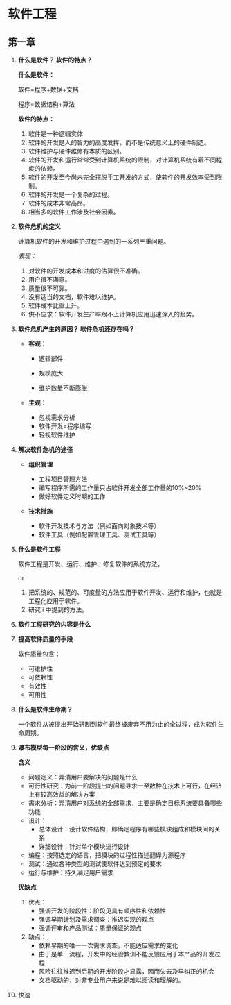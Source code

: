 # 软件工程

## 第一章

1. **什么是软件？ 软件的特点？**
    
    **什么是软件：**
    
    软件=程序+数据+文档
    
    程序=数据结构+算法
    
    **软件的特点：**
    
    1. 软件是一种逻辑实体
    2. 软件的开发是人的智力的高度发挥，而不是传统意义上的硬件制造。
    3. 软件维护与硬件维修有本质的区别。
    4. 软件的开发和运行常常受到计算机系统的限制，对计算机系统有着不同程度的依赖。
    5. 软件的开发至今尚未完全摆脱手工开发的方式，使软件的开发效率受到限制。
    6. 软件的开发是一个复杂的过程。
    7. 软件的成本非常高昂。
    8. 相当多的软件工作涉及社会因素。
    
2. **软件危机的定义**
    
    计算机软件的开发和维护过程中遇到的一系列严重问题。
    
    *表现：*
    
    1. 对软件的开发成本和进度的估算很不准确。
    2. 用户很不满意。
    3. 质量很不可靠。
    4. 没有适当的文档，软件难以维护。
    5. 软件成本比重上升。
    6. 供不应求：软件开发生产率跟不上计算机应用迅速深入的趋势。

3. **软件危机产生的原因？ 软件危机还存在吗？**

    - **客观：**

       - 逻辑部件

       - 规模庞大

       - 维护数量不断膨胀

   - **主观：**

       - 忽视需求分析
       - 软件开发=程序编写
       - 轻视软件维护

4. **解决软件危机的途径**

   - **组织管理**

     - 工程项目管理方法
     - 编写程序所需的工作量只占软件开发全部工作量的10%~20%
     - 做好软件定义时期的工作

   - **技术措施**
     - 软件开发技术与方法（例如面向对象技术等）
     - 软件工具（例如配置管理工具、测试工具等）

5. **什么是软件工程**

    软件工程是开发、运行、维护、修复软件的系统方法。

    or

   1. 把系统的、规范的、可度量的方法应用于软件开发、运行和维护，也就是工程化应用于软件。
   2. 研究 i 中提到的方法。

6. **软件工程研究的内容是什么**

7. **提高软件质量的手段**

    软件质量包含：
   - 可维护性
   - 可依赖性
   - 有效性
   - 可用性

8. **什么是软件生命期？**

    一个软件从被提出开始研制到软件最终被废弃不用为止的全过程，成为软件生命周期。

9. **瀑布模型每一阶段的含义，优缺点**

   **含义**
   - 问题定义：弄清用户要解决的问题是什么
   - 可行性研究：为前一阶段提出的问题寻求一至数种在技术上可行，在经济上有较高效益的解决方案
   - 需求分析：弄清用户对系统的全部需求，主要是确定目标系统要具备哪些功能
   - 设计：
     - 总体设计：设计软件结构，即确定程序有哪些模块组成和模块间的关系
     - 详细设计：针对单个模块进行设计
   - 编程：按照选定的语言，把模块的过程性描述翻译为源程序
   - 测试：通过各种类型的测试使软件达到预定的要求
   - 运行与维护：持久满足用户需求

   **优缺点**
   1. 优点：
      - 强调开发的阶段性：阶段见具有顺序性和依赖性
      - 强调早期计划及需求调查：推迟实现的观点
      - 强调评审和产品测试：质量保证的观点
   2. 缺点：
      - 依赖早期的唯一一次需求调查，不能适应需求的变化
      - 由于是单一流程，开发中的经验教训不能反馈应用于本产品的开发过程
      - 风险往往推迟到后期的开发阶段才显露，因而失去及早纠正的机会
      - 文档驱动的，对非专业用户来说是难以阅读和理解的。

10. 快速
